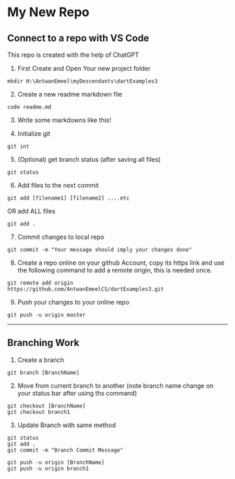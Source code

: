 # My New Repo

## Connect to a repo with VS Code

This repo is created with the help of ChatGPT

1. First Create and Open Your new project folder

~~~~ 
mkdir H:\AntwanEmeel\myDescendants\dartExamples3 
~~~~

2. Create a new readme markdown file

~~~~ 
code readme.md 
~~~~

3. Write some markdowns like this!

4. Initialize git

~~~~ 
git int 
~~~~

5. (Optional) get branch status (after saving all files)

~~~~ 
git status 
~~~~

6. Add files to the next commit

~~~~ 
git add [filename1] [filename2] ....etc 
~~~~

OR add ALL files

~~~~ 
git add . 
~~~~

7. Commit changes to local repo

~~~~ 
git commit -m "Your message should imply your changes done" 
~~~~

8. Create a repo online on your github Account, copy its https link and use the following command to add a remote origin, this is needed once.

~~~~ 
git remote add origin https://github.com/AntwanEmeelCS/dartExamples3.git
~~~~

9. Push your changes to your online repo

~~~~ 
git push -u origin master 
~~~~

----------------------------------------------------------------------------
## Branching Work

1. Create a branch

~~~~
git branch [BranchName]
~~~~

2. Move from current branch to another (note branch name change on your status bar after using ths command)

~~~~
git checkout [BranchName]
git checkout branch1
~~~~

3. Update Branch with same method

~~~~
git status
git add .
git commit -m "Branch Commit Message"

git push -u origin [BranchName]
git push -u origin branch1
~~~~